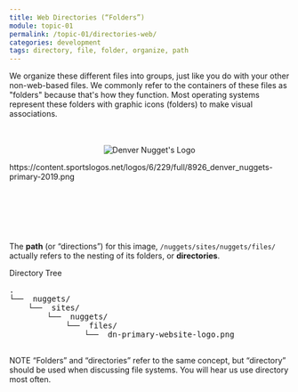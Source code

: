 ```yaml
---
title: Web Directories (“Folders”)
module: topic-01
permalink: /topic-01/directories-web/
categories: development
tags: directory, file, folder, organize, path
---
```


<div class="divider-heading"></div>


We organize these different files into groups, just like you do with your other non-web-based files. We commonly refer to the containers of these files as "folders" because that's how they function. Most operating systems represent these folders with graphic icons (folders) to make visual associations.

<div style="padding: 20px 0px 80px 0px;">
  <p align="center">
    <img src="https://content.sportslogos.net/logos/6/229/full/8926_denver_nuggets-primary-2019.png" alt="Denver Nugget's Logo" style="border: none;"/>
  </p>
  <p class="url-example">https://content.sportslogos.net/logos/6/229/full/8926_denver_nuggets-primary-2019.png</p>
</div>

The **path** (or “directions”) for this image, `/nuggets/sites/nuggets/files/` actually refers to the nesting of its folders, or **directories**.

<div class="code-heading">
  <span>Directory Tree</span>
</div>
<pre id="bash">
.
└── <i class="far fa-folder-open"></i> nuggets/
    └── <i class="far fa-folder-open"></i> sites/
        └── <i class="far fa-folder-open"></i> nuggets/
            └── <i class="far fa-folder-open"></i> files/
                └── <i class="far fa-image"></i> dn-primary-website-logo.png

</pre>


<span class="label label-info">NOTE</span> “Folders” and “directories” refer to the same concept, but “directory” should be used when discussing file systems. You will hear us use directory most often.
